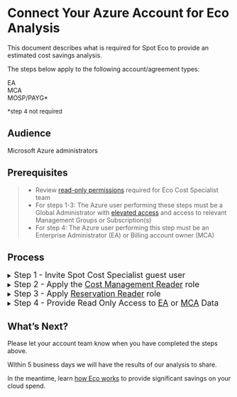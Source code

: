 # Connect Your Azure Account for Eco Analysis

This document describes what is required for Spot Eco to provide an estimated cost savings analysis.

The steps below apply to the following account/agreement types:

EA<br>
MCA<br>
MOSP/PAYG*

<font size="-1">*step 4 not required</font>

## Audience

Microsoft Azure administrators

## Prerequisites

> - Review [read-only permissions](https://docs.spot.io/eco/azure-tutorials/access-roles-read-only) required for Eco Cost Specialist team
> - For steps 1-3: The Azure user performing these steps must be a Global Administrator with [elevated access](https://docs.microsoft.com/en-us/azure/role-based-access-control/elevate-access-global-admin#elevate-access-for-a-global-administrator) and access to relevant Management Groups or Subscription(s)
> - For step 4: The Azure user performing this step must be an Enterprise Administrator (EA) or Billing account owner (MCA)


## Process

<details>

<summary><font size="+1">Step 1 - Invite Spot Cost Specialist guest user</font></summary>

1. Log into the [Azure portal](https://portal.azure.com/).

2. Go to **Users** and click **New user** / **Invite external user**

3. In the Invite external user page, enter:

    Email: <u>ecoazad@netapp.com</u>
   
    Display Name: Eco Cost Specialist (feel free to change)

4. Click **Review & Invite** (lower left corner) and then **Invite**

</details>

<details>

<summary><font size="+1">Step 2 - Apply the <u>Cost Management Reader</u> role</font></summary>
<br/>

* Please apply this role at the highest level possible, ideally on the Tenant or other Management Group that contains all of the desired Subscriptions. This role can also be applied on a per Subscription basis if needed.

1. Go to the **Management Group** or **Subscription(s)** you would like to give the Eco Cost Specialist team access to

2. Go to **Access control (IAM)**

3. Click **Role assignments** and then **Add** / **Add role assignment**

4. Search for and select <u>Cost Management Reader</u>

5. Click **Next** in lower left

6. Click **+ Select members**

7. In the right pane, search for and select <u>ecoazad@netapp.com</u>

8. Click **Review + assign** in the lower right

</details>

<details>

<summary><font size="+1">Step 3 - Apply <u>Reservation Reader</u> role</font></summary>

1. Go to the Reservations Page

2. Click **Role assignments** and then **Add** / **Add role assignment**

3. Search for and select <u>Reservation Reader</u>

4. Click **Next** in the lower left

5. Click **+ Select members**

6. In the right pane, search for and select <u>ecoazad@netapp.com</u>

7. Click **Review + assign** in the lower right

</details>

<details>

<summary><font size="+1">Step 4 - Provide Read Only Access to <u>EA</u> or <u>MCA</u> Data</font></summary>
<br/>

* <details><summary>EA</summary>

  1. Go to Cost Management & Billing

  2. In the left menu, select Billing Scopes and then select the appropriate Billing Account Scope

  3. In the left menu, select **Access Control (IAM)**

  4. In the top menu, select **+ Add** / **Enterprise administrator (Read Only)**

  5. ***need to complete steps when I have access to Billing Scope***


* <details><summary>MCA</summary>

  1. Go to Cost Management & Billing

  3. In the left menu, select **Access Control (IAM)**

  4. In the top menu, select **+ Add**

  4. In the right pane, select <u>Billing account reader</u>

  5. Search for and select <u>ecoazad@netapp.com</u> and click **Save**

</details>


## What’s Next?

Please let your account team know when you have completed the steps above.

Within 5 business days we will have the results of our analysis to share.

In the meantime, learn [how Eco works](eco/azure-tutorials/) to provide significant savings on your cloud spend.
